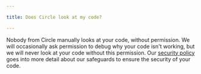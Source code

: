 ```yaml
---

title: Does Circle look at my code?

---
```


Nobody from Circle manually looks at your code, without permission.
We will occasionally ask permission to debug why your code isn't working, but we will never look at your code without this permission.
Our [security policy](/security)
goes into more detail about our safeguards to ensure the security of your code.
